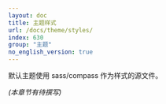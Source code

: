 ```yaml
---
layout: doc
title: 主题样式
url: /docs/theme/styles/
index: 630
group: "主题"
no_english_version: true
---
```

默认主题使用 sass/compass 作为样式的源文件。

*(本章节有待撰写)*
